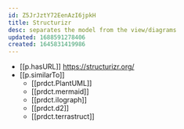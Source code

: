 ```yaml
---
id: Z5JrJztY72EenAzI6jpkH
title: Structurizr
desc: separates the model from the view/diagrams
updated: 1688591278406
created: 1645831419986
---
```



- [[p.hasURL]] https://structurizr.org/
- [[p.similarTo]] 
  - [[prdct.PlantUML]]
  - [[prdct.mermaid]]
  - [[prdct.ilograph]]
  - [[prdct.d2]]
  - [[prdct.terrastruct]]